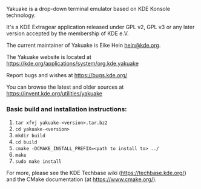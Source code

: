 Yakuake is a drop-down terminal emulator based on KDE Konsole technology.


It's a KDE Extragear application released under GPL v2, GPL v3 or any later
version accepted by the membership of KDE e.V.

The current maintainer of Yakuake is Eike Hein <hein@kde.org>.


The Yakuake website is located at https://kde.org/applications/system/org.kde.yakuake

Report bugs and wishes at https://bugs.kde.org/

You can browse the latest and older sources at https://invent.kde.org/utilities/yakuake


### Basic build and installation instructions:

1. `tar xfvj yakuake-<version>.tar.bz2`
2. `cd yakuake-<version>`
3. `mkdir build`
4. `cd build`
5. `cmake -DCMAKE_INSTALL_PREFIX=<path to install to> ../`
6. `make`
7. `sudo make install`

For more, please see the KDE Techbase wiki (https://techbase.kde.org/) and
the CMake documentation (at https://www.cmake.org/).
